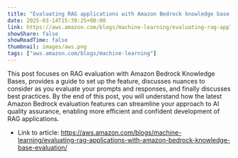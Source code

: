 ```yaml
---
title: "Evaluating RAG applications with Amazon Bedrock knowledge base evaluation"
date: 2025-03-14T15:39:25+00:00
link: https://aws.amazon.com/blogs/machine-learning/evaluating-rag-applications-with-amazon-bedrock-knowledge-base-evaluation/
showShare: false
showReadTime: false
thumbnail: images/aws.png
tags: ["aws.amazon.com/blogs/machine-learning"]
---
```

This post focuses on RAG evaluation with Amazon Bedrock Knowledge Bases, provides a guide to set up the feature, discusses nuances to consider as you evaluate your prompts and responses, and finally discusses best practices. By the end of this post, you will understand how the latest Amazon Bedrock evaluation features can streamline your approach to AI quality assurance, enabling more efficient and confident development of RAG applications.

- Link to article: https://aws.amazon.com/blogs/machine-learning/evaluating-rag-applications-with-amazon-bedrock-knowledge-base-evaluation/
